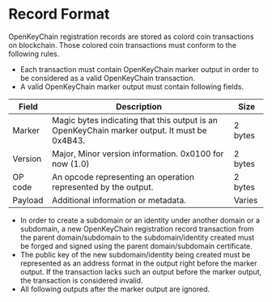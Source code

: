 # Record Format

OpenKeyChain registration records are stored as colord coin transactions on blockchain. Those colored coin transactions must conform to the following rules.

* Each transaction must contain OpenKeyChain marker output in order to be considered as a valid OpenKeyChain transaction.
* A valid OpenKeyChain marker output must contain following fields.

| Field | Description | Size |
| --- | --- | --- |
| Marker | Magic bytes indicating that this output is an OpenKeyChain marker output. It must be 0x4B43. | 2 bytes |
| Version | Major, Minor version information. 0x0100 for now \(1.0\) | 2 bytes |
| OP code | An opcode representing an operation represented by the output. | 2 bytes |
| Payload | Additional information or metadata. | Varies |

* In order to create a subdomain or an identity under another domain or a subdomain, a new OpenKeyChain registration record transaction from the parent domain/subdomain to the subdomain/identity created must be forged and signed using the parent domain/subdomain certificate.
* The public key of the new subdomain/identity being created must be represented as an address format in the output right before the marker output. If the transaction lacks such an output before the marker output, the transaction is considered invalid.
* All following outputs after the marker output are ignored.

